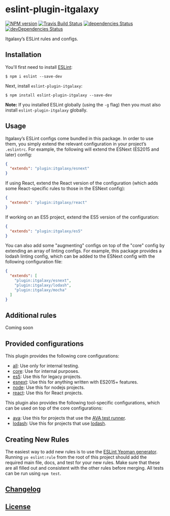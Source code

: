 # eslint-plugin-itgalaxy

[![NPM version](https://img.shields.io/npm/v/eslint-plugin-itgalaxy.svg)](https://www.npmjs.org/package/eslint-plugin-itgalaxy) 
[![Travis Build Status](https://img.shields.io/travis/itgalaxy/eslint-plugin-itgalaxy/master.svg?label=build)](https://travis-ci.org/itgalaxy/eslint-plugin-itgalaxy) 
[![dependencies Status](https://david-dm.org/itgalaxy/eslint-plugin-itgalaxy/status.svg)](https://david-dm.org/itgalaxy/eslint-plugin-itgalaxy) 
[![devDependencies Status](https://david-dm.org/itgalaxy/eslint-plugin-itgalaxy/dev-status.svg)](https://david-dm.org/itgalaxy/eslint-plugin-itgalaxy?type=dev)

Itgalaxy’s ESLint rules and configs.

## Installation

You'll first need to install [ESLint](http://eslint.org):

```shell
$ npm i eslint --save-dev
```

Next, install `eslint-plugin-itgalaxy`:

```shell
$ npm install eslint-plugin-itgalaxy --save-dev
```

**Note:** If you installed ESLint globally (using the `-g` flag) 
then you must also install `eslint-plugin-itgalaxy` globally.

## Usage

Itgalaxy’s ESLint configs come bundled in this package. In order to use them, you simply extend the relevant 
configuration in your project’s `.eslintrc`. For example, the following will extend 
the ESNext (ES2015 and later) config:

```json
{
  "extends": "plugin:itgalaxy/esnext"
}
```

If using React, extend the React version of the configuration 
(which adds some React-specific rules to those in the ESNext config):

```json
{
  "extends": "plugin:itgalaxy/react"
}
```

If working on an ES5 project, extend the ES5 version of the configuration:

```json
{
  "extends": "plugin:itgalaxy/es5"
}
```

You can also add some "augmenting" configs on top of the "core" config by extending an array of linting configs. 
For example, this package provides a lodash linting config, which can be added to the ESNext config 
with the following configuration file:

```json
{
  "extends": [
    "plugin:itgalaxy/esnext",
    "plugin:itgalaxy/lodash",
    "plugin:itgalaxy/mocha"
  ]
}
```

## Additional rules

Coming soon

## Provided configurations

This plugin provides the following core configurations:

- [all](lib/config/all.js): Use only for internal testing.
- [core](lib/config/core.js): Use for internal purposes.
- [es5](lib/config/es5.js): Use this for legacy projects.
- [esnext](lib/config/esnext.js): Use this for anything written with ES2015+ features.
- [node](lib/config/node.js):  Use this for nodejs projects.
- [react](lib/config/react.js): Use this for React projects.

This plugin also provides the following tool-specific configurations, which can be used on top 
of the core configurations:

- [ava](lib/config/ava.js): Use this for projects that use the [AVA test runner](https://github.com/sindresorhus/ava).
- [lodash](lib/config/lodash.js): Use this for projects that use [lodash](https://lodash.com).

## Creating New Rules

The easiest way to add new rules is to use the 
[ESLint Yeoman generator](https://www.npmjs.com/package/generator-eslint). 
Running `yo eslint:rule` from the root of this project should add the required main file, docs, 
and test for your new rules. Make sure that these are all filled out and consistent 
with the other rules before merging. All tests can be run using `npm test`.

## [Changelog](CHANGELOG.md)

## [License](LICENSE)

